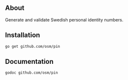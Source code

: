 ## About

Generate and validate Swedish personal identity numbers.

## Installation

```sh
go get github.com/osm/pin
```

## Documentation

```sh
godoc github.com/osm/pin
```
